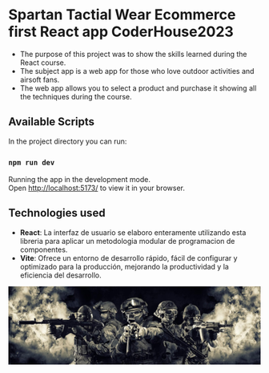 # Spartan Tactial Wear Ecommerce first React app CoderHouse2023
- The purpose of this project was to show the skills learned during the React course.
- The subject app is a web app for those who love outdoor activities and airsoft fans. 
- The web app allows you to select a product and purchase it showing all the techniques during the course.

## Available Scripts

In the project directory you can run:

### `npm run dev`

Running the app in the development mode.\
Open [http://localhost:5173/](http://localhost:5173) to view it in your browser.

## Technologies used

- **React**: La interfaz de usuario se elaboro enteramente utilizando esta libreria para aplicar un metodologia modular de programacion de componentes.
- **Vite**: Ofrece un entorno de desarrollo rápido, fácil de configurar y optimizado para la producción, mejorando la productividad y la eficiencia del desarrollo.

<img src="./src/Components/Assets/banner.png">
